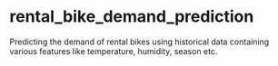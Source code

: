 # rental_bike_demand_prediction
Predicting the demand of rental bikes using historical data containing various features like temperature, humidity, season etc.
